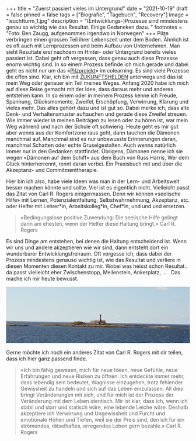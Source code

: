 +++
title = "Zuerst passiert vieles im Untergrund"
date = "2021-10-19"
draft = false
pinned = false
tags = ["Biografie", "Tagebuch", "Recovery"]
image = "leuchtturm_1.jpg"
description = "(Entwicklungs-)Prozesse sind mindestens genau so wichtig wie das Resultat. Einige Gedaneken dazu. "
footnotes = "Foto: Ben Zaugg, aufgenommen irgendwo in Norwegen"
+++
Pilze verbringen einen grossen Teil ihrer Lebenszeit unter dem Boden. Ähnlich ist es oft auch mit Lernprozessen und beim Aufbau von Unternehmen. Man sieht Resultate erst nachdem im Hinter- oder Untergrund bereits vieles passiert ist. Dabei geht oft vergessen, dass genau auch diese Prozesse enorm wichtig sind. In so einem Prozess befinde ich mich gerade und dabei geht es nicht nur um das «[Pilzprojekt](https://www.pilzfarm.be)» im colearning. Es sind viele Prozesse die offen sind. Klar, ich bin mit [ZUKUNFTSHELDEN](https://www.zukunftshelden.ch) unterwegs und das ist mein Weg oder genauer ein Teil meines Weges. Anfang 2020 habe ich mich auf diese Reise gemacht mit der Idee, dass daraus mehr und anderes entstehen kann. In so einem oder in meinem Prozess kenne ich Freude, Spannung, Glücksmomente, Zweifel, Erschöpfung, Verwirrung, Klärung und vieles mehr. Das alles gehört dazu und ist gut so. Dabei merke ich, dass alte Denk- und Verhaltensmuster auftauchen und gerade diese Zweifel streuen. Wie immer wieder in meinen Beiträgen zu lesen oder zu hören ist, war mein Weg während und nach der Schule oft schwierig. Heute geht es mir gut aber wenns aus der Komfortzone raus geht, dann tauchen die Dämonen manchmal auf. Manchmal sind es nur unbewusste Erinnerungen daran, manchmal Schatten oder echte Gruselgestalten. Auch wenns natürlich immer nur in den Gedanken stattfindet. Übrigens, Dämonen nenne ich sie wegen «Dämonen auf dem Schiff» aus dem Buch von Russ Harris, Wer dem Glück hinterherrennt, rennt daran vorbei. Ein Praxisbuch mit und über die Akzeptanz- und Commitmenttherapie. 

Hier bin ich also, habe viele Ideen was man in der Lern- und Arbeitswelt besser machen könnte und sollte. Viel ist es eigentlich nicht. Vielleicht passt das Zitat von Carl R. Rogers einigermassen. Denn wir können «seelische Hilfe» mit Lernen, Potenzialentfaltung, Selbstwahrnehmung, Akzeptanz, etc. oder Helfer mit Lehrer\*in, Arbeitskolleg\*in, Chef*in, und und und ersetzen. 

> «Bedingungslose positive Zuwendung: Die seelische Hilfe gelingt dann am ehesten, wenn der Helfer diese Haltung bringt.» Carl R. Rogers

Es sind Dinge am entstehen, bei denen die Haltung entscheidend ist. Wenn wir uns und andere akzeptieren wie wir sind, dann entsteht dort ein wunderbarer Entwicklungsfreiraum. Oft vergesse ich, dass dabei der Prozess mindestens genauso wichtig ist, wie das Resultat und verliere in diesen Momenten diesen Kontakt zu mir. Wobei was heisst schon Resultat.. da passt vielleicht eher Zwischenstopp, Meilenstein, Ankerplatz, ... . Das mache ich mir heute bewusst. 

![](leuchtturm.jpg)

Gerne möchte ich noch ein anderes Zitat von Carl R. Rogers mit dir teilen, dass ich hier ganz passend finde. 

> «Ich bin fähig gewesen, mich für neue Ideen, neue Gefühle, neue Erfahrungen und neue Risiken zu öffnen. Ich entdeckte immer mehr, dass lebendig sein bedeutet, Wagnisse einzugehen, trotz fehlender Gewissheit zu handeln und sich auf das Leben einzulassen. All dies bringt Veränderungen mit sich, und für mich ist der Prozess der Veränderung mit dem Leben identisch. Mir ist klar, dass ich, wenn ich stabil und starr und statisch wäre, eine lebende Leiche wäre. Deshalb akzeptiere ich Verwirrung und Ungewissheit und Furcht und emotionale Höhen und Tiefen, weil sie der Preis sind, den ich für ein strömendes, rätselhaftes, erregendes Leben gern bezahle.» Carl R. Rogers